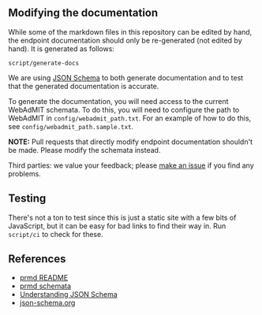 ## Modifying the documentation

While some of the markdown files in this repository can be edited by hand, the endpoint documentation should only be re-generated (not edited by hand).  It is generated as follows:

    script/generate-docs

We are using [JSON Schema](http://json-schema.org/) to both generate documentation and to test that the generated documentation is accurate.

To generate the documentation, you will need access to the current WebAdMIT schemata.  To do this, you will need to configure the path to WebAdMIT in `config/webadmit_path.txt`.  For an example of how to do this, see `config/webadmit_path.sample.txt`.

**NOTE:** Pull requests that directly modify endpoint documentation shouldn't be made.  Please modify the schemata instead.

Third parties: we value your feedback; please [make an issue][new_issue] if you find any problems.

  [new_issue]: https://github.com/Liaison-Intl/Liaison-Intl.github.io/issues/new

## Testing

There's not a ton to test since this is just a static site with a few bits of JavaScript, but it can be easy for bad links to find their way in.  Run `script/ci` to check for these.

## References

  * [prmd README](https://github.com/interagent/prmd#prmd-)
  * [prmd schemata](https://github.com/interagent/prmd/blob/master/docs/schemata.md)
  * [Understanding JSON Schema](http://spacetelescope.github.io/understanding-json-schema/)
  * [json-schema.org](http://json-schema.org/)
